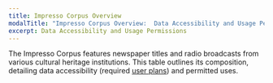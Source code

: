 ```yaml
---
title: Impresso Corpus Overview
modalTitle: "Impresso Corpus Overview:  Data Accessibility and Usage Permissions"
excerpt: Data Accessibility and Usage Permissions
---
```


The Impresso Corpus features newspaper titles and radio broadcasts from various cultural heritage institutions. This table outlines its composition, detailing data accessibility (required [user plans](/datalab/plans)) and permitted uses.
